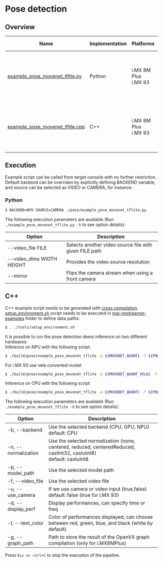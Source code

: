 # Pose detection

## Overview
Name | Implementation | Platforms | Model | ML engine | Backend | Features
--- | --- | --- | --- | --- | --- | ---
[example_pose_movenet_tflite.py](./example_pose_movenet_tflite.py) | Python | i.MX 8M Plus <br> i.MX 93| PoseNet Lightning | TFLite | CPU<br>NPU | video file decoding (i.MX 8M Plus only)<br>camera<br>gst-launch<br>
[example_pose_movenet_tflite.cpp](./cpp/example_pose_movenet_tflite.cpp) | C++ | i.MX 8M Plus <br> i.MX 93| PoseNet Lightning | TFLite | CPU<br>NPU | video file decoding (i.MX 8M Plus only)<br>camera<br>gst-launch<br>

## Execution
Example script can be called from target console with no further restriction.
Default backend can be overriden by explicitly defining BACKEND variable, and source can be selected as VIDEO or CAMERA, for instance:
### Python
```bash
$ BACKEND=NPU SOURCE=CAMERA ./pose/example_pose_movenet_tflite.py
```

The following execution parameters are available (Run ``` ./example_pose_movenet_tflite.py -h``` to see option details):

Option | Description
--- | ---
--video_file FILE | Selects another video source file with given FILE path
--video_dims WIDTH HEIGHT | Provides the video source resolution
--mirror | Flips the camera stream when using a front camera

## C++
C++ example script needs to be generated with [cross compilation](../). [setup_environment.sh](../tools/setup_environment.sh) script needs to be executed in [nxp-nnstreamer-examples](../) folder to define data paths:
```bash
$ . ./tools/setup_environment.sh
```
It is possible to run the pose detection demo inference on two different hardwares:<br>
Inference on NPU with the following script:
```bash
$ ./build/pose/example_pose_movenet_tflite -p ${MOVENET_QUANT} -f ${POWER_JUMP_VIDEO}
```
For i.MX 93 use vela converted model:
```bash
$ ./build/pose/example_pose_movenet_tflite -p ${MOVENET_QUANT_VELA} -f ${POWER_JUMP_VIDEO}
```
Inference on CPU with the following script:
```bash
$ ./build/pose/example_pose_movenet_tflite -p ${MOVENET_QUANT} -f ${POWER_JUMP_VIDEO} -b CPU
```
The following execution parameters are available (Run ``` ./example_pose_movenet_tflite -h``` to see option details):

Option | Description
--- | ---
-b, --backend | Use the selected backend (CPU, GPU, NPU)<br> default: CPU
-n, --normalization | Use the selected normalization (none, centered, reduced, centeredReduced, castInt32, castuInt8)<br> default: castuInt8
-p, --model_path | Use the selected model path
-f, --video_file | Use the selected video file
-u, --use_camera | If we use camera or video input (true,false)<br> default: false (true for i.MX 93)
-d, --display_perf |Display performances, can specify time or freq
-t, --text_color | Color of performances displayed, can choose between red, green, blue, and black (white by default)
-g, --graph_path | Path to store the result of the OpenVX graph compilation (only for i.MX8MPlus)

Press ```Esc or ctrl+C``` to stop the execution of the pipeline.
